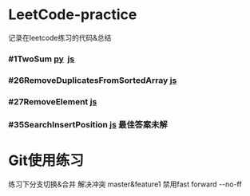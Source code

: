 # LeetCode-practice
记录在leetcode练习的代码&amp;总结


### #1TwoSum [py](https://github.com/wlAlter/LeetCode-practice/blob/master/%231TwoSum.py)  [js](https://github.com/wlAlter/LeetCode-practice/blob/master/%231TwoSum.js)

### #26RemoveDuplicatesFromSortedArray [js](https://github.com/wlAlter/LeetCode-practice/blob/master/%2326RemoveDuplicatesFromSortedArray)
### #27RemoveElement [js](https://github.com/wlAlter/LeetCode-practice/blob/master/%2327RemoveElement)
### #35SearchInsertPosition [js](https://github.com/wlAlter/LeetCode-practice/blob/master/%2335SearchInsertPosition) 最佳答案未解


# Git使用练习
练习下分支切换&合并
解决冲突 master&feature1
禁用fast forward --no-ff

